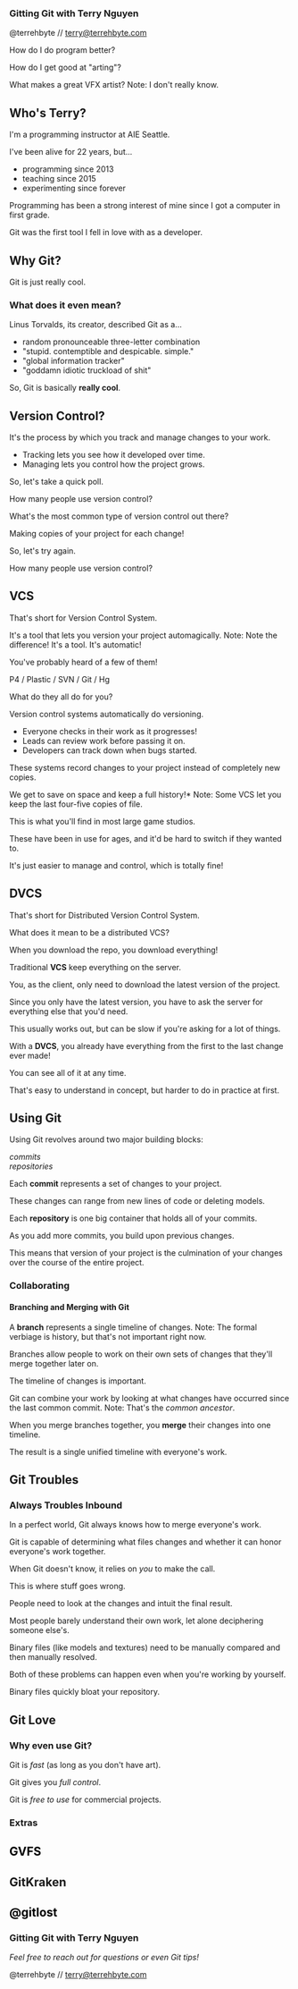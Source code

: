 ### Gitting Git with Terry Nguyen
@terrehbyte // terry@terrehbyte.com

How do I do program better?

How do I get good at "arting"?

What makes a great VFX artist?
Note: I don't really know.


## Who's Terry?

I'm a programming instructor at AIE Seattle.

I've been alive for 22 years, but...
- programming since 2013
- teaching since 2015
- experimenting since forever

Programming has been a strong interest of mine since I got a computer in first grade.

Git was the first tool I fell in love with as a developer.


## Why Git?

Git is just really cool.

### What does it even mean?

Linus Torvalds, its creator, described Git as a...
- random pronounceable three-letter combination   <!-- .element: class="fragment" -->
- "stupid. contemptible and despicable. simple."  <!-- .element: class="fragment" -->
- "global information tracker"                    <!-- .element: class="fragment" -->
- "goddamn idiotic truckload of shit"             <!-- .element: class="fragment" -->

So, Git is basically **really cool**.


## Version Control?

It's the process by which you track and manage changes to your work.
- Tracking lets you see how it developed over time.
- Managing lets you control how the project grows.

So, let's take a quick poll.
 
How many people use version control?

What's the most common type of version control out there?
 
Making copies of your project for each change!<!-- .element: class="fragment" -->

So, let's try again.
 
How many people use version control?


## VCS
That's short for Version Control System.

It's a tool that lets you version your project automagically.
Note: Note the difference! It's a tool. It's automatic!

You've probably heard of a few of them!
 
P4 / Plastic / SVN / Git / Hg

What do they all do for you?

Version control systems automatically do versioning.
- Everyone checks in their work as it progresses!
- Leads can review work before passing it on.
- Developers can track down when bugs started.

These systems record changes to your project instead of completely new copies.
 
We get to save on space and keep a full history!*
Note: Some VCS let you keep the last four-five copies of file.

This is what you'll find in most large game studios.
 
These have been in use for ages, and it'd be hard to switch if they wanted to.

It's just easier to manage and control, which is totally fine!


## DVCS
That's short for Distributed Version Control System.

What does it mean to be a distributed VCS?
 
When you download the repo, you download everything!<!-- .element: class="fragment" -->

Traditional **VCS** keep everything on the server.
 
You, as the client, only need to download the latest version of the project.

Since you only have the latest version, you have to ask the server for everything else that you'd need.
 
This usually works out, but can be slow if you're asking for a lot of things.

With a **DVCS**, you already have everything from the first to the last change ever made!
 
You can see all of it at any time.

That's easy to understand in concept, but harder to do in practice at first.


## Using Git

Using Git revolves around two major building blocks:
 
_commits_  
_repositories_

Each **commit** represents a set of changes to your project.
 
These changes can range from new lines of code or deleting models.

Each **repository** is one big container that holds all of your commits.
 
As you add more commits, you build upon previous changes.

This means that version of your project is the culmination of your changes
over the course of the entire project.


### Collaborating
#### Branching and Merging with Git

A **branch** represents a single timeline of changes.
Note: The formal verbiage is history, but that's not important right now.

Branches allow people to work on their own sets of changes that they'll merge
together later on.

<!-- .slide: data-background="img/branch1.png" -->

The timeline of changes is important.
 
Git can combine your work by looking at what changes have occurred since the
last common commit.
Note: That's the *common ancestor*.

<!-- .slide: data-background="img/branch1.png" -->

<!-- .slide: data-background="img/branch2.png" -->

<!-- .slide: data-background="img/branch2-1.png" -->

<!-- .slide: data-background="img/branch2-2.png" -->

<!-- .slide: data-background="img/branch3.png" -->

When you merge branches together, you **merge** their changes into one timeline.
 
The result is a single unified timeline with everyone's work.


## Git Troubles
### Always Troubles Inbound

In a perfect world, Git always knows how to merge everyone's work.

Git is capable of determining what files changes and whether it can honor
everyone's work together.

When Git doesn't know, it relies on _you_ to make the call.
 
This is where stuff goes wrong. <!-- .element: class="fragment" -->

People need to look at the changes and intuit the final result.
 
Most people barely understand their own work, let alone deciphering someone else's.

Binary files (like models and textures) need to be manually compared and then
manually resolved.

Both of these problems can happen even when you're working by yourself.

Binary files quickly bloat your repository.


## Git Love
### Why even use Git?

Git is *fast* (as long as you don't have art).

Git gives you *full control*.

Git is *free to use* for commercial projects.


### Extras

<h2 style="color:black">GVFS</h2>
<!-- .slide: data-background="img/gvfs.png" -->

<h2>GitKraken</h2>
<!-- .slide: data-background="img/gitkraken.png" -->

<h2 style="color:black">@gitlost</h2>
<!-- .slide: data-background="img/gitlost.png" -->


### Gitting Git with Terry Nguyen
_Feel free to reach out for questions or even Git tips!_
 
@terrehbyte // terry@terrehbyte.com